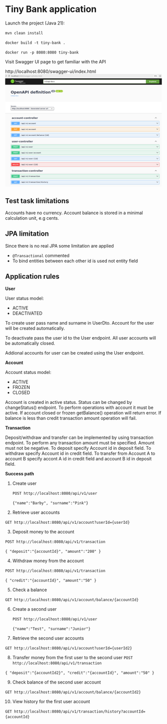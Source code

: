 Tiny Bank application
===============

Launch the project (Java 21):

`mvn clean install`

`docker build -t tiny-bank .`

`docker run -p 8080:8080 tiny-bank`

Visit Swagger UI page to get familiar with the API

http://localhost:8080/swagger-ui/index.html
![img.png](img.png)

Test task limitations
---------------
Accounts have no currency.
Account balance is stored in a minimal calculation unit, e.g cents.

JPA limitation
---------------
Since there is no real JPA some limitation are applied
* `@Transactional` commented
* To bind entities between each other id is used not entity field

Application rules
---------------
**User**

User status model:
* ACTIVE
* DEACTIVATED

To create user pass name and surname in UserDto. Account for the user will be created automatically.

To deactivate pass the user id to the User endpoint. All user accounts will be automatically closed.

Addional accounts for user can be created using the User endpoint.

**Account**

Account status model:
* ACTIVE
* FROZEN
* CLOSED

Account is created in active status. Status can be changed by changeStatus() endpoint. 
To perform operations with account it must be active. 
If account closed or frozen getBalance() operation will return error. 
If balance is less than credit transaction amount operation will fail.

**Transaction**

Deposit/withdraw and transfer can be implemented by using transaction endpoint.
To perform any transaction amount must be specified. Amount must not be negative.
To deposit specify Account id in deposit field.
To withdraw specify Account id in credit field.
To transfer from Account A to account B specify accont A id in credit field and account B id in deposit field.

**Success path**

1. Create user

   `POST http://localhost:8080/api/v1/user`

   `{"name":"Barby", "surname":"Pink"}`
    

2. Retrieve user accounts

`GET http://localhost:8080/api/v1/account?userId={userId}`

3. Deposit money to the account

`POST http://localhost:8080/api/v1/transaction`

`{
   "deposit":"{accountId}",
   "amount":"200"
   }`

4. Withdraw money from the account

`POST http://localhost:8080/api/v1/transaction`

`{
"credit":"{accountId}",
"amount":"50"
}`

5. Check a balance

`GET http://localhost:8080/api/v1/account/balance/{accountId}`

6. Create a second user

   `POST http://localhost:8080/api/v1/user`

   `{"name":"Test", "surname":"Junior"}`

7. Retrieve the second user accounts

`GET http://localhost:8080/api/v1/account?userId={userId2}`

8. Transfer money from the first user to the second user
`POST http://localhost:8080/api/v1/transaction`

`{
"deposit":"{accountId2}",
"credit":"{accountId}",
"amount":"50"
}`

9. Check balance of the second user account

`GET http://localhost:8080/api/v1/account/balance/{accountId2}`

10. View history for the first user account

`GET http://localhost:8080/api/v1/transaction/history?accountId={accountId}`